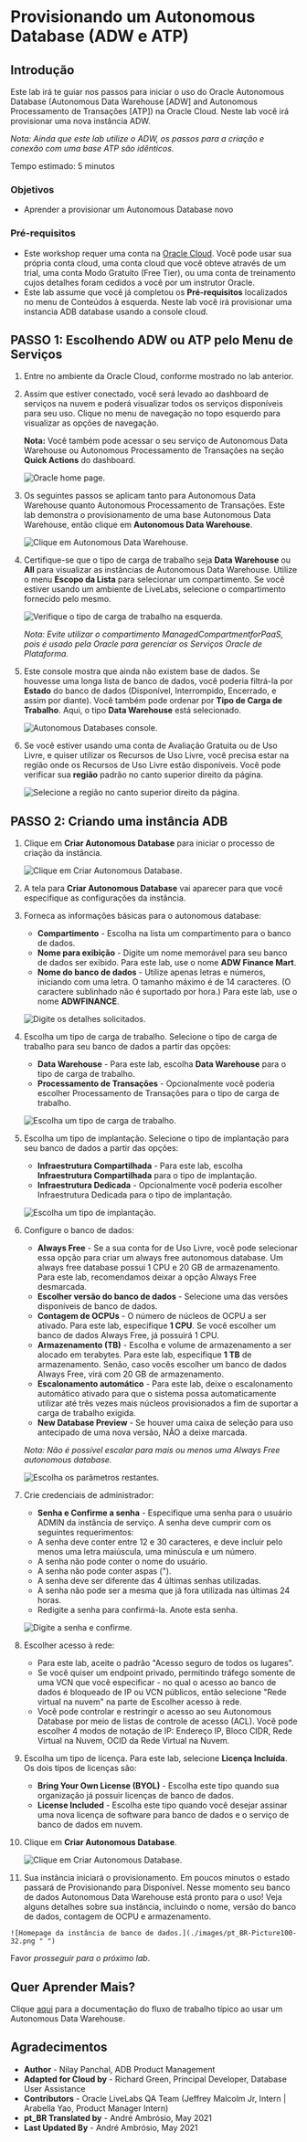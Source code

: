 # Provisionando um Autonomous Database (ADW e ATP)

## Introdução

Este lab irá te guiar nos passos para iniciar o uso do Oracle Autonomous Database (Autonomous Data Warehouse [ADW] and Autonomous Processamento de Transações [ATP]) na Oracle Cloud. Neste lab você irá provisionar uma nova instância ADW.

*Nota: Ainda que este lab utilize o ADW, os passos para a criação e conexão com uma base ATP são idênticos.*

Tempo estimado: 5 minutos

### Objetivos

-   Aprender a provisionar um Autonomous Database novo

### Pré-requisitos
- Este workshop requer uma conta na <a href="https://www.oracle.com/cloud/free/" target="\_blank">Oracle Cloud</a>. Você pode usar sua própria conta cloud, uma conta cloud que você obteve através de um trial, uma conta Modo Gratuito (Free Tier), ou uma conta de treinamento cujos detalhes foram cedidos a você por um instrutor Oracle.
- Este lab assume que você já completou os **Pré-requisitos** localizados no menu de Conteúdos à esquerda. Neste lab você irá provisionar uma instancia ADB database usando a console cloud.

## **PASSO 1**: Escolhendo ADW ou ATP pelo Menu de Serviços

1. Entre no ambiente da Oracle Cloud, conforme mostrado no lab anterior.
2. Assim que estiver conectado, você será levado ao dashboard de serviços na nuvem e poderá visualizar todos os serviços disponíveis para seu uso. Clique no menu de navegação no topo esquerdo para visualizar as opções de navegação.

    __Nota:__ Você também pode acessar o seu serviço de Autonomous Data Warehouse ou Autonomous Processamento de Transações na seção __Quick Actions__ do dashboard.

    ![Oracle home page.](./images/pt_BR-Picture100-36.png " ")

3. Os seguintes passos se aplicam tanto para Autonomous Data Warehouse quanto Autonomous Processamento de Transações. Este lab demonstra o provisionamento de uma base Autonomous Data Warehouse, então clique em **Autonomous Data Warehouse**.

    ![Clique em Autonomous Data Warehouse.](https://raw.githubusercontent.com/oracle/learning-library/master/common/images/console/pt_BR-database-adw.png " ")

4. Certifique-se que o tipo de carga de trabalho seja __Data Warehouse__ ou __All__ para visualizar as instâncias de Autonomous Data Warehouse. Utilize o menu __Escopo da Lista__ para selecionar um compartimento. Se você estiver usando um ambiente de LiveLabs, selecione o compartimento fornecido pelo mesmo.

    ![Verifique o tipo de carga de trabalho na esquerda.](images/pt_BR-livelabs-compartment.png " ")

   *Nota: Evite utilizar o compartimento ManagedCompartmentforPaaS, pois é usado pela Oracle para gerenciar os Serviços Oracle de Plataforma.*

5. Este console mostra que ainda não existem base de dados. Se houvesse uma longa lista de banco de dados, você poderia filtrá-la por **Estado** do banco de dados (Disponível, Interrompido, Encerrado, e assim por diante). Você também pode ordenar por __Tipo de Carga de Trabalho__. Aqui, o tipo __Data Warehouse__ está selecionado.

    ![Autonomous Databases console.](./images/pt_BR-Compartment.png " ")

6. Se você estiver usando uma conta de Avaliação Gratuita ou de Uso Livre, e quiser utilizar os Recursos de Uso Livre, você precisa estar na região onde os Recursos de Uso Livre estão disponíveis. Você pode verificar sua **região** padrão no canto superior direito da página.

    ![Selecione a região no canto superior direito da página.](./images/pt_BR-Region.png " ")

## **PASSO 2**: Criando uma instância ADB

1. Clique em **Criar Autonomous Database** para iniciar o processo de criação da instância.

    ![Clique em Criar Autonomous Database.](./images/pt_BR-Picture100-23.png " ")

2.  A tela para __Criar Autonomous Database__ vai aparecer para que você especifique as configurações da instância.
3. Forneca as informações básicas para o autonomous database:

    - __Compartimento__ - Escolha na lista um compartimento para o banco de dados.
    - __Nome para exibição__ - Digite um nome memorável para seu banco de dados ser exibido. Para este lab, use o nome __ADW Finance Mart__.
    - __Nome do banco de dados__ - Utilize apenas letras e números, iniciando com uma letra. O tamanho máximo é de 14 caracteres. (O caractere sublinhado não é suportado por hora.) Para este lab, use o nome __ADWFINANCE__.

    ![Digite os detalhes solicitados.](./images/pt_BR-Picture100-26.png " ")

4. Escolha um tipo de carga de trabalho. Selecione o tipo de carga de trabalho para seu banco de dados a partir das opções:

    - __Data Warehouse__ - Para este lab, escolha __Data Warehouse__ para o tipo de carga de trabalho.
    - __Processamento de Transações__ - Opcionalmente você poderia escolher Processamento de Transações para o tipo de carga de trabalho.

    ![Escolha um tipo de carga de trabalho.](./images/pt_BR-Picture100-26b.png " ")

5. Escolha um tipo de implantação. Selecione o tipo de implantação para seu banco de dados a partir das opções:

    - __Infraestrutura Compartilhada__ - Para este lab, escolha __Infraestrutura Compartilhada__ para o tipo de implantação.
    - __Infraestrutura Dedicada__ - Opcionalmente você poderia escolher Infraestrutura Dedicada para o tipo de implantação.

    ![Escolha um tipo de implantação.](./images/pt_BR-Picture100-26_deployment_type.png " ")

6. Configure o banco de dados:

    - __Always Free__ - Se a sua conta for de Uso Livre, você pode selecionar essa opção para criar um always free autonomous database. Um always free database possui 1 CPU e 20 GB de armazenamento. Para este lab, recomendamos deixar a opção Always Free desmarcada.
    - __Escolher versão do banco de dados__ - Selecione uma das versões disponíveis de banco de dados.
    - __Contagem de OCPUs__ - O número de núcleos de OCPU a ser ativado. Para este lab, especifique __1 CPU__. Se você escolher um banco de dados Always Free, já possuirá 1 CPU.
    - __Armazenamento (TB)__ - Escolha e volume de armazenamento a ser alocado em terabytes. Para este lab, especifique __1 TB__ de armazenamento. Senão, caso vocês escolher um banco de dados Always Free, virá com 20 GB de armazenamento.
    - __Escalonamento automático__ - Para este lab, deixe o escalonamento automático ativado para que o sistema possa automaticamente utilizar até três vezes mais núcleos provisionados a fim de suportar a carga de trabalho exigida.
    - __New Database Preview__ - Se houver uma caixa de seleção para uso antecipado de uma nova versão, NÃO a deixe marcada.

    *Nota: Não é possível escalar para mais ou menos uma Always Free autonomous database.*

    ![Escolha os parâmetros restantes.](./images/pt_BR-Picture100-26c.png " ")

7. Crie credenciais de administrador:

    - __Senha e Confirme a senha__ - Especifique uma senha para o usuário ADMIN da instância de serviço. A senha deve cumprir com os seguintes requerimentos:
    - A senha deve conter entre 12 e 30 caracteres, e deve incluir pelo menos uma letra maiúscula, uma minúscula e um número.
    - A senha não pode conter o nome do usuário.
    - A senha não pode conter aspas (").
    - A senha deve ser diferente das 4 últimas senhas utilizadas.
    - A senha não pode ser a mesma que já fora utilizada nas últimas 24 horas.
    - Redigite a senha para confirmá-la. Anote esta senha.

    ![Digite a senha e confirme.](./images/pt_BR-Picture100-26d.png " ")
8. Escolher acesso à rede:
    - Para este lab, aceite o padrão "Acesso seguro de todos os lugares".
    - Se você quiser um endpoint privado, permitindo tráfego somente de uma VCN que você especificar - no qual o acesso ao banco de dados é bloqueado de IP ou VCN públicos, então selecione "Rede virtual na nuvem" na parte de Escolher acesso à rede.
    - Você pode controlar e restringir o acesso ao seu Autonomous Database por meio de listas de controle de acesso (ACL). Você pode escolher 4 modos de notação de IP: Endereço IP, Bloco CIDR, Rede Virtual na Nuvem, OCID da Rede Virtual na Nuvem.


9. Escolha um tipo de licença. Para este lab, selecione __Licença Incluída__. Os dois tipos de licenças são:

    - __Bring Your Own License (BYOL)__ - Escolha este tipo quando sua organização já possuir licenças de banco de dados.
    - __License Included__ - Escolha este tipo quando você desejar assinar uma nova licença de software para banco de dados e o serviço de banco de dados em nuvem.

10. Clique em __Criar Autonomous Database__.

    ![Clique em Criar Autonomous Database.](./images/pt_BR-Picture100-27.png " ")

11.  Sua instância iniciará o provisionamento. Em poucos minutos o estado passará de Provisionando para Disponível. Nesse momento seu banco de dados Autonomous Data Warehouse está pronto para o uso! Veja alguns detalhes sobre sua instância, incluindo o nome, versão do banco de dados, contagem de OCPU e armazenamento.

    ![Homepage da instância de banco de dados.](./images/pt_BR-Picture100-32.png " ")

Favor *prosseguir para o próximo lab*.

## Quer Aprender Mais?

Clique [aqui](https://docs.oracle.com/en/cloud/paas/autonomous-data-warehouse-cloud/user/autonomous-workflow.html#GUID-5780368D-6D40-475C-8DEB-DBA14BA675C3) para a documentação do fluxo de trabalho típico ao usar um Autonomous Data Warehouse.

## Agradecimentos

- **Author** - Nilay Panchal, ADB Product Management
- **Adapted for Cloud by** - Richard Green, Principal Developer, Database User Assistance
- **Contributors** - Oracle LiveLabs QA Team (Jeffrey Malcolm Jr, Intern | Arabella Yao, Product Manager Intern)
- **pt_BR Translated by** - André Ambrósio, May 2021
- **Last Updated By** - André Ambrósio, May 2021
